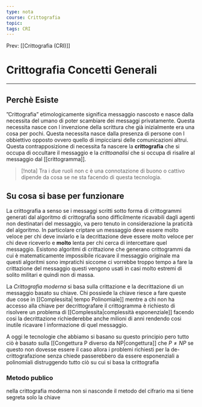 ```yaml
---
type: nota
course: Crittografia
topic: 
tags: CRI
---
```


Prev: [[Crittografia (CRI)]]

# Crittografia Concetti Generali
---

## Perchè Esiste
”Crittografia” etimologicamente significa messaggio nascosto e nasce dalla necessita del umano di poter scambiare dei messaggi privatamente. Questa necessita nasce con l invenzione della scrittura che già inizialmente era una cosa per pochi. Questa necessita nasce dalla presenza di persone con l obbiettivo opposto ovvero quello di impicciarsi delle comunicazioni altrui. Questa contrapposizione di necessita fa nascere la __crittografia__ che si occupa di  occultare il messaggio e la _crittoanalisi_ che si occupa di risalire al messaggio dal [[crittogramma]]. 

>[!nota] 
> Tra i due ruoli non c è una connotazione di buono o cattivo dipende da cosa se ne sta facendo di questa tecnologia.

## Su cosa si base per funzionare
La crittografia a senso se i messaggi scritti sotto forma di crittogrammi generati dal algoritmo di crittografia sono difficilmente ricavabili dagli agenti non destinatari del messaggio, va pero tenuto in considerazione la praticità del algoritmo. In particolare criptare un messaggio deve essere molto veloce per chi deve inviarlo e la decrittazione deve essere molto veloce per chi deve riceverlo e  __molto__ lenta per chi cerca di intercettare quel messaggio. 
Esistono algoritmi di crittazione che generano crittogrammi da cui è matematicamente impossibile ricavare il messaggio originale ma questi algoritmi sono impratichì siccome ci vorrebbe troppo tempo a fare la crittazione del messaggio questi vengono usati in casi molto estremi  di solito militari e quindi non di massa.

La _Crittografia moderna_ si basa sulla crittazione e la decrittazione di un messaggio basato su chiave. Chi possiede la chiave riesce a fare queste due cose in [[Complessita| tempo Polinomiale]]  mentre a chi non ha accesso alla chiave per decrittografare il crittogramma è richiesto di risolvere un problema di [[Complessita|complessità esponenziale]] facendo cosi la decrittazione richiederebbe anche milioni di anni rendendo cosi inutile ricavare l informazione di quel messaggio.

A oggi le tecnologie che abbiamo si basano su questo principio pero tutto ciò è basato sulla [[Congettura P diverso da NP|congettura]] che $P \not = NP$ se questo non dovesse essere il caso allora i problemi richiesti per la de-crittografazione senza chiede passerebbero da essere esponenziali a polinomiali distruggendo tutto ciò su cui si basa la crittografia  

### Metodo publico
nella crittografia moderna non si nasconde il metodo del cifrario ma si tiene segreta solo la chiave